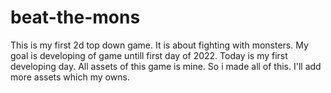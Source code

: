 # beat-the-mons
This is my first 2d top down game. It is about fighting with monsters. My goal is developing of game untill first day of 2022. Today is my first developing day. All assets of this game is mine. So i made all of this. I'll add more assets which my owns. 
